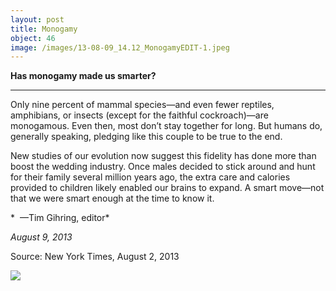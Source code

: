 ```yaml
---
layout: post
title: Monogamy
object: 46
image: /images/13-08-09_14.12_MonogamyEDIT-1.jpeg
---
```

**Has monogamy made us smarter?**

****

Only nine percent of mammal species—and even fewer reptiles, amphibians, or insects (except for the faithful cockroach)—are monogamous. Even then, most don’t stay together for long. But humans do, generally speaking, pledging like this couple to be true to the end. 

New studies of our evolution now suggest this fidelity has done more than boost the wedding industry. Once males decided to stick around and hunt for their family several million years ago, the extra care and calories provided to children likely enabled our brains to expand. A smart move—not that we were smart enough at the time to know it.

*  —Tim Gihring, editor*

*August 9, 2013*

Source: New York Times, August 2, 2013

![]({{siteurl.base}}/images/13-08-09_14.12_MonogamyEDIT-1.jpeg)

